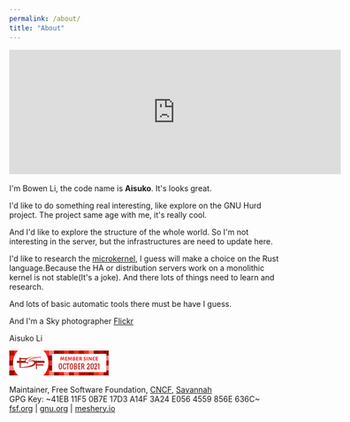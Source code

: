 ```yaml
---
permalink: /about/
title: "About"
---
```



<iframe src="https://github.com/sponsors/Aisuko/card" title="Sponsor Aisuko" height="225" width="600" style="border: 0;"></iframe>


I'm Bowen Li, the code name is **Aisuko**. It's looks great.


I'd like to do something real interesting, like explore on the GNU Hurd project. The project same age with me, it's really cool.

And I'd like to explore the structure of the whole world. So I'm not interesting in the server, but the infrastructures are need to update here.

I'd like to research the [microkernel](https://dev.to/aisuko/the-concepts-of-microkernel-3i08), I guess will make a choice on the Rust language.Because the HA or distribution servers work on a monolithic kernel is not stable(It's a joke). And there lots of things need to learn and research.

And lots of basic automatic tools there must be have I guess.

And I'm a Sky photographer [Flickr](https://flickr.com/people/aisukoli/)

Aisuko Li


![fsf member](../assets/images/5569169.png)  

Maintainer, Free Software Foundation, [CNCF](https://community.cncf.io/u/mbkrge/#/about), [Savannah](https://savannah.nongnu.org/users/aisuko)  
GPG Key: ~41EB 11F5 0B7E 17D3 A14F 3A24 E056 4559 856E 636C~  
[fsf.org](https://fsf.org) | [gnu.org](https://gnu.org) | [meshery.io](https://meshery.io)

